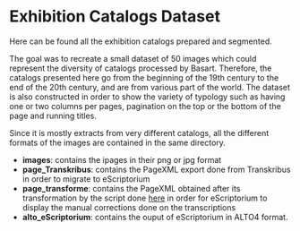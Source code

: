 # Exhibition Catalogs Dataset

Here can be found all the exhibition catalogs prepared and segmented.

The goal was to recreate a small dataset of 50 images which could represent the diversity of catalogs processed by Basart. Therefore, the catalogs presented here go from the beginning of the 19th century to the end of the 20th century, and are from various part of the world. The dataset is also constructed in order to show the variety of typology such as having one or two columns per pages, pagination on the top or the bottom of the page and running titles.

Since it is mostly extracts from very different catalogs, all the different formats of the images are contained in the same directory.

- **images**: contains the ipages in their png or jpg format
- **page_Transkribus**: contains the PageXML export done from Transkribus in order to migrate to eScriptorium
- **page_transforme**: contains the PageXML obtained after its transformation by the script done [here](https://github.com/Heresta/BAO_Stage_DH_ENS_2021/tree/main/CorrectionPageXMLeScriptorium) in order for eScriptorium to display the manual corrections done on the transcriptions
- **alto_eScriptorium**: contains the ouput of eScriptorium in ALTO4 format.
